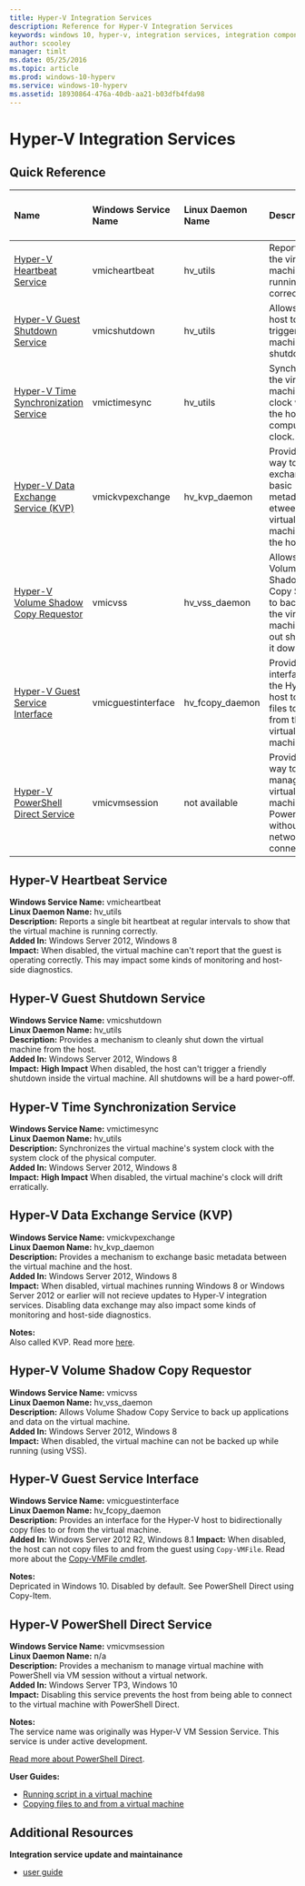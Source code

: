 ```yaml
---
title: Hyper-V Integration Services
description: Reference for Hyper-V Integration Services
keywords: windows 10, hyper-v, integration services, integration components
author: scooley
manager: timlt
ms.date: 05/25/2016
ms.topic: article
ms.prod: windows-10-hyperv
ms.service: windows-10-hyperv
ms.assetid: 18930864-476a-40db-aa21-b03dfb4fda98
---
```


# Hyper-V Integration Services
## Quick Reference

| Name | Windows Service Name | Linux Daemon Name |  Description | Impact on VM when disabled |
|:---------|:---------|:---------|:---------|:---------|
| [Hyper-V Heartbeat Service](#hyper-v-heartbeat-service) |  vmicheartbeat | hv_utils | Reports that the virtual machine is running correctly. | Varies |
| [Hyper-V Guest Shutdown Service](#hyper-v-guest-shutdown-service) | vmicshutdown | hv_utils |  Allows the host to trigger virtual machines shutdown. | **High** |
| [Hyper-V Time Synchronization Service](#hyper-v-time-synchronization-service) | vmictimesync | hv_utils | Synchronizes the virtual machine's clock with the host computer's clock. | **High** |
| [Hyper-V Data Exchange Service (KVP)](#hyper-v-data-exchange-service-kvp) | vmickvpexchange | hv_kvp_daemon | Provides a way to exchange basic metadata b etween the virtual machine and the host. | Medium |
| [Hyper-V Volume Shadow Copy Requestor](#hyper-v-volume-shadow-copy-requestor) | vmicvss | hv_vss_daemon | Allows Volume Shadow Copy Service to back up the virtual machine with out shutting it down. | Varies |
| [Hyper-V Guest Service Interface](#hyper-v-powershell-direct-service) | vmicguestinterface | hv_fcopy_daemon | Provides an interface for the Hyper-V host to copy files to or from the virtual machine. | Low |
| [Hyper-V PowerShell Direct Service](#hyper-v-powershell-direct-service) | vmicvmsession | not available | Provides a way to manage virtual machine with PowerShell without a network connection. | Low |  


## Hyper-V Heartbeat Service

**Windows Service Name:** vmicheartbeat  
**Linux Daemon Name:** hv_utils  
**Description:** Reports a single bit heartbeat at regular intervals to show that the virtual machine is running correctly.  
**Added In:** Windows Server 2012, Windows 8  
**Impact:** When disabled, the virtual machine can't report that the guest is operating correctly.  This may impact some kinds of monitoring and host-side diagnostics.   


## Hyper-V Guest Shutdown Service

**Windows Service Name:** vmicshutdown  
**Linux Daemon Name:** hv_utils  
**Description:** Provides a mechanism to cleanly shut down the virtual machine from the host.  
**Added In:** Windows Server 2012, Windows 8  
**Impact:** **High Impact**  When disabled, the host can't trigger a friendly shutdown inside the virtual machine.  All shutdowns will be a hard power-off.


## Hyper-V Time Synchronization Service

**Windows Service Name:** vmictimesync  
**Linux Daemon Name:** hv_utils  
**Description:** Synchronizes the virtual machine's system clock with the system clock of the physical computer.  
**Added In:** Windows Server 2012, Windows 8  
**Impact:** **High Impact**  When disabled, the virtual machine's clock will drift erratically.  


## Hyper-V Data Exchange Service (KVP)

**Windows Service Name:** vmickvpexchange  
**Linux Daemon Name:** hv_kvp_daemon  
**Description:** Provides a mechanism to exchange basic metadata between the virtual machine and the host.  
**Added In:** Windows Server 2012, Windows 8  
**Impact:** When disabled, virtual machines running Windows 8 or Windows Server 2012 or earlier will not recieve updates to Hyper-V integration services.  Disabling data exchange may also impact some kinds of monitoring and host-side diagnostics.

**Notes:**  
Also called KVP.  Read more [here](https://technet.microsoft.com/en-us/library/dn798287.aspx).


## Hyper-V Volume Shadow Copy Requestor

**Windows Service Name:** vmicvss  
**Linux Daemon Name:** hv_vss_daemon  
**Description:** Allows Volume Shadow Copy Service to back up applications and data on the virtual machine.  
**Added In:** Windows Server 2012, Windows 8  
**Impact:** When disabled, the virtual machine can not be backed up while running (using VSS).  


## Hyper-V Guest Service Interface

**Windows Service Name:** vmicguestinterface  
**Linux Daemon Name:** hv_fcopy_daemon  
**Description:** Provides an interface for the Hyper-V host to bidirectionally copy files to or from the virtual machine.  
**Added In:** Windows Server 2012 R2, Windows 8.1
**Impact:** When disabled, the host can not copy files to and from the guest using `Copy-VMFile`.  Read more about the [Copy-VMFile cmdlet](https://technet.microsoft.com/library/dn464282.aspx).  

**Notes:**  
Depricated in Windows 10.  Disabled by default.  See PowerShell Direct using Copy-Item.


## Hyper-V PowerShell Direct Service

**Windows Service Name:** vmicvmsession  
**Linux Daemon Name:** n/a  
**Description:** Provides a mechanism to manage virtual machine with PowerShell via VM session without a virtual network.    
**Added In:** Windows Server TP3, Windows 10    
**Impact:** Disabling this service prevents the host from being able to connect to the virtual machine with PowerShell Direct.  

**Notes:**  
The service name was originally was Hyper-V VM Session Service.  This service is under active development.

[Read more about PowerShell Direct](../user_guide/vmsession.md).  

**User Guides:**  
* [Running script in a virtual machine](../user_guide/vmsession.md#run-a-script-or-command-with-invoke-command)
* [Copying files to and from a virtual machine](../user_guide/vmsession.md#copy-files-with-new-pssession-and-copy-item)


## Additional Resources

**Integration service update and maintainance**
* [user guide](../user_guide/managing_ics.md)